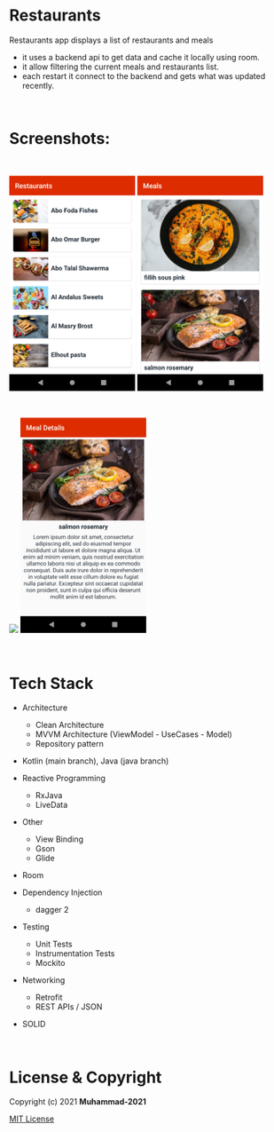# Restaurants
Restaurants app displays a list of restaurants and meals
- it uses a backend api to get data and cache it locally using room.
- it allow filtering the current meals and restaurants list.
- each restart it connect to the backend and gets what was updated recently.

<br />

# Screenshots:

<br />
<p float="left">
  <img src="screenshots/restaurants.png" width="45%" />
  <img src="screenshots/meals.png" width="45%" /> 
</p>
<br />
<p float="left">
  <img src="screenshots/meals-search.png" width="45%" />
  <img src="screenshots/meal-details.png" width="45%" /> 
</p>
<br />

# Tech Stack

- Architecture
    - Clean Architecture
    - MVVM Architecture (ViewModel - UseCases - Model)
    - Repository pattern

- Kotlin (main branch), Java (java branch)

- Reactive Programming
    - RxJava
    - LiveData

- Other
    - View Binding
    - Gson
    - Glide
    
- Room

- Dependency Injection
    - dagger 2
    
- Testing
    - Unit Tests
    - Instrumentation Tests
    - Mockito
    
- Networking
    - Retrofit
    - REST APIs / JSON

- SOLID

<br />


# License & Copyright
Copyright (c) 2021 **Muhammad-2021**

 [MIT License](LICENSE)
